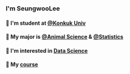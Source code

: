 ### I'm SeungwooLee 

#### 🏫 I'm student at [@Konkuk Univ](http://www.konkuk.ac.kr/do/Index.do) 

#### 🌱 My major is [@Animal Science](http://anis.konkuk.ac.kr/main.do) & [@Statistics](http://stat.konkuk.ac.kr/main.do)

#### 👀 I'm interested in [Data Science](https://cerulean-cord-e77.notion.site/BAC-Big-data-Analytics-Communiy-7929f490bf974c4683631a671b9a4f0e)

#### 📜 My [course](https://www.notion.so/WID-What-I-Did-5d05c0f84afd4ee9910bc957eb0de647?p=6b59a9ad1d9a403bbd6ed1f1bb657f7d&pm=c) 



